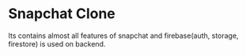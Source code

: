 # Snapchat Clone
Its contains almost all features of snapchat and firebase(auth, storage, firestore) is used on backend.
